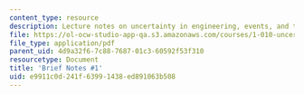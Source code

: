 ```yaml
---
content_type: resource
description: Lecture notes on uncertainty in engineering, events, and their probability.
file: https://ol-ocw-studio-app-qa.s3.amazonaws.com/courses/1-010-uncertainty-in-engineering-fall-2008/e9911c0d241f63991438ed891063b508_notes_01.pdf
file_type: application/pdf
parent_uid: 4d9a32f6-7c88-7687-01c3-60592f53f310
resourcetype: Document
title: 'Brief Notes #1'
uid: e9911c0d-241f-6399-1438-ed891063b508
---
```

